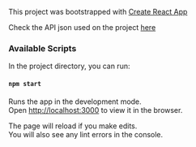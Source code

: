 
This project was bootstrapped with [Create React App](https://github.com/facebook/create-react-app)

Check the API json used on the project [here](https://ih-beers-api2.herokuapp.com/beers)

### Available Scripts

In the project directory, you can run:

#### `npm start`

Runs the app in the development mode.\
Open [http://localhost:3000](http://localhost:3000) to view it in the browser.

The page will reload if you make edits.\
You will also see any lint errors in the console.
